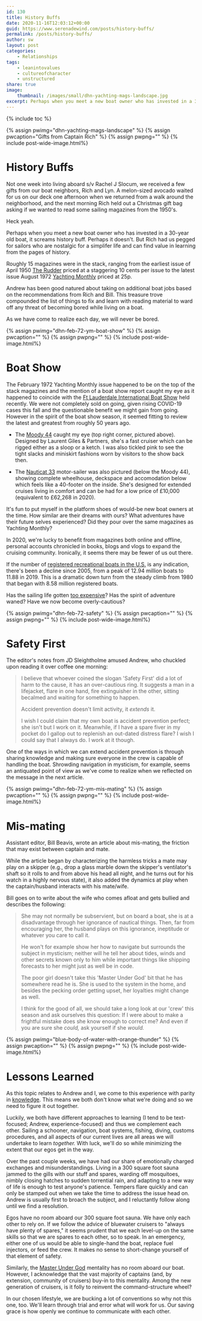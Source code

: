 ```yaml
---
id: 130
title: History Buffs
date: 2020-11-16T12:03:12+00:00
guid: https://www.serenadewind.com/posts/history-buffs/
permalink: /posts/history-buffs/
author: sw
layout: post
categories:
    - Relationships
tags:
    - leanintovalues
    - cultureofcharacter
    - unstructured
share: true
image:
    thumbnail: /images/small/dhn-yachting-mags-landscape.jpg 
excerpt: Perhaps when you meet a new boat owner who has invested in a 30-year old boat, it screams history buff. Perhaps it doesn't. But Rich had us pegged for sailors who are nostalgic for a simplifer life and can find value in learning from the pages of history.
---
```

{% include toc %}

{% assign pwimg="dhn-yachting-mags-landscape" %}
{% assign pwcaption="Gifts from Captain Rich" %}
{% assign pwpng="" %}
{% include post-wide-image.html%}

# History Buffs

Not one week into living aboard s/v Rachel J Slocum, we received a few gifts from our boat neighbors, Rich and Lyn. A melon-sized avocado waited for us on our deck one afternoon when we returned from a walk around the neighborhood, and the next morning Rich held out a Christmas gift bag asking if we wanted to read some sailing magazines from the 1950's.

Heck yeah.

Perhaps when you meet a new boat owner who has invested in a 30-year old boat, it screams history buff. Perhaps it doesn't. But Rich had us pegged for sailors who are nostalgic for a simplifer life and can find value in learning from the pages of history.

Roughly 15 magazines were in the stack, ranging from the earliest issue of April 1950 [The Rudder](http://navalmarinearchive.com/collections/rudder.html) priced at a staggering 10 cents per issue to the latest issue August 1972 [Yachting Monthly](https://www.yachtingmonthly.com/) priced at 25p. 

Andrew has been good natured about taking on additional boat jobs based on the recommendations from Rich and Bill. This treasure trove compounded the list of things to fix and learn with reading material to ward off any threat of becoming bored while living on a boat.

As we have come to realize each day, we will never be bored. 

{% assign pwimg="dhn-feb-72-ym-boat-show" %}
{% assign pwcaption="" %}
{% assign pwpng="" %}
{% include post-wide-image.html%}

# Boat Show

The February 1972 Yachting Monthly issue happened to be on the top of the stack magazines and the mention of a boat show report caught my eye as it happened to coincide with the [Ft Lauderdale International Boat Show](https://www.flibs.com/en/home.html) held recently. We were not completely sold on going, given rising COVID-19 cases this fall and the questionable benefit we might gain from going. However in the spirit of the boat show season, it seemed fitting to review the latest and greatest from roughly 50 years ago.

 - The [Moody 44](https://sailboatdata.com/sailboat/moody-44-1) caught my eye (top right corner, pictured above). Designed by Laurent Giles & Partners, she's a fast cruiser which can be rigged either as a sloop or a ketch. I was also tickled pink to see the tight slacks and miniskirt fashions worn by visitors to the show back then. 

 - The [Nauticat 33](https://sailboatdata.com/sailboat/nauticat-33) motor-sailer was also pictured (below the Moody 44), showing complete wheelhouse, deckspace and accomodation below which feels like a 40-footer on the inside. She's designed for extended cruises living in comfort and can be had for a low price of £10,000 (equivalent to £62,268 in 2020).

It's fun to put myself in the platform shoes of would-be new boat owners at the time. How similar are their dreams with ours? What adventures have their future selves experienced? Did they pour over the same magazines as Yachting Monthly?

In 2020, we're lucky to benefit from magazines both online and offline, personal accounts chronicled in books, blogs and vlogs to expand the cruising community. Ironically, it seems there may be fewer of us out there. 

If the number of [registered recreational boats in the U.S.](https://www.statista.com/statistics/240634/registered-recreational-boating-vessels-in-the-us/) is any indication, there's been a decline since 2005, from a peak of 12.94 million boats to 11.88 in 2019. This is a dramatic down turn from the steady climb from 1980 that began with 8.58 million registered boats.

Has the sailing life gotten [too expensive](https://www.ussailing.org/wp-content/uploads/2018/01/Demographics2010.pdf)? Has the spirit of adventure waned? Have we now become overly-cautious?

{% assign pwimg="dhn-feb-72-safety" %}
{% assign pwcaption="" %}
{% assign pwpng="" %}
{% include post-wide-image.html%}

# Safety First

The editor's notes from JD Sleightholme amused Andrew, who chuckled upon reading it over coffee one morning:

> I believe that whoever coined the slogan 'Safety First' did a lot of harm to the cause, it has an over-cautious ring. It suggests a man in a lifejacket, flare in one hand, fire extinguisher in the other, sitting becalmed and waiting for something to happen. 
> 
> Accident prevention doesn't limit activity, it *extends* it. 
> 
> I wish I could claim that my own boat is accident prevention perfect; she isn't but I work on it. Meanwhile, if I have a spare fiver in my pocket do I gallop out to replenish an out-dated distress flare? I wish I could say that I always do. I work at it though.
> 

One of the ways in which we can extend accident prevention is through sharing knowledge and making sure everyone in the crew is capable of handling the boat. Shrowding navigation in mysticism, for example, seems an antiquated point of view as we've come to realize when we reflected on the message in the next article.

{% assign pwimg="dhn-feb-72-ym-mis-mating" %}
{% assign pwcaption="" %}
{% assign pwpng="" %}
{% include post-wide-image.html%}

# Mis-mating 

Assistant editor, Bill Beavis, wrote an article about mis-mating, the friction that may exist between captain and mate. 

While the article began by characterizing the harmless tricks a mate may play on a skipper (e.g., drop a glass marble down the skipper's ventilator's shaft so it rolls to and from above his head all night, and he turns out for his watch in a highly nervous state), it also added the dynamics at play when the captain/husband interacts with his mate/wife. 

Bill goes on to write about the wife who comes afloat and gets bullied and describes the following:

> She may not normally be subservient, but on board a boat, she is at a disadvantage through her ignorance of nautical things. Then, far from encouraging her, the husband plays on this ignorance, ineptitude or whatever you care to call it. 
> 
> He won't for example show her how to navigate but surrounds the subject in mysticism; neither will he tell her about tides, winds and other secrets known only to him while important things like shipping forecasts to her might just as well be in code. 
> 
> The poor girl doesn't take this 'Master Under God' bit that he has somewhere read he is. She is used to the system in the home, and besides the pecking order getting upset, her loyalties might change as well.
> 
> I think for the good of all, we should take a long look at our 'crew' this season and ask ourselves this question: If I were about to make a frightful mistake does she know enough to correct me? And even if you are sure she *could,* ask yourself if she *would.* 
> 

{% assign pwimg="blue-body-of-water-with-orange-thunder" %}
{% assign pwcaption="" %}
{% assign pwpng="" %}
{% include post-wide-image.html%}

# Lessons Learned

As this topic relates to Andrew and I, we come to this experience with parity in [knowledge](/posts/sailing-resume-part-1/). This means we both don't know what we're doing and so we need to figure it out together.

Luckily, we both have different approaches to learning (I tend to be text-focused; Andrew, experience-focused) and thus we complement each other. Sailing a schooner, navigation, boat systems, fishing, diving, customs procedures, and all aspects of our current lives are all areas we will undertake to learn *together.* With luck, we'll do so while minimizing the extent that our egos get in the way. 

Over the past couple weeks, we have had our share of emotionally charged exchanges and misunderstandings. Living in a 300 square foot sauna jammed to the gills with our stuff and spares, warding off mosquitoes, nimbly closing hatches to sudden torrential rain, and adapting to a new way of life is enough to test anyone's patience. Tempers flare quickly and can only be stamped out when we take the time to address the issue head on. Andrew is usually first to broach the subject, and I reluctantly follow along until we find a resolution.

Egos have no room aboard our 300 square foot sauna. We have only each other to rely on. If we follow the advice of bluewater cruisers to "always have plenty of spares," it seems prudent that we each level-up on the same skills so that we are spares to each other, so to speak. In an emergency, either one of us would be able to single-hand the boat, replace fuel injectors, or feed the crew. It makes no sense to short-change yourself of that element of safety. 

Similarly, the [Master Under God](https://www.theguardian.com/commentisfree/2012/jan/16/costa-concordia-cult-captain-schettino) mentality has no room aboard our boat. However, I acknowledge that the vast majority of captains (and, by extension, community of cruisers) buy-in to this mentality. Among the new generation of cruisers, is it folly to reinvent the command-structure wheel? 

In our chosen lifestyle, we are bucking a lot of conventions so why not this one, too. We'll learn through trial and error what will work for us. Our saving grace is how openly we continue to communicate with each other. 


